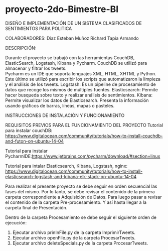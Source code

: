 ﻿# proyecto-2do-Bimestre-BI
DISEÑO E IMPLEMENTACIÓN DE UN SISTEMA CLASIFICADOS DE SENTIMIENTOS PARA POLITICA

COLABORADORES:
              Díaz Esteban
              Muñoz Richard
              Tapia Armando
              
DESCRIPCIÓN:

Durante el proyecto se trabajó con las herramientas CouchDB, ElasticSearch, Logstash, Kibana y Pycharm.
CouchDB se utilizó para almacenar y filtrar los tweets.  
Pycharm es un IDE que soporta lenguajes XML, HTML, XHTML y Python. Este último se utilizó para escribir los scripts que automatizaron la limpieza y el análisis de los tweets.
Logstash: Es un pipeline de procesamiento de datos que recoge los mismos de múltiples fuentes.
Elasticsearch: Permite hacer busqueda sobre texto y realizar análisis de sentimientos.
Kibana: Permite visualizar los datos de Elasticsearch. Presenta la información usando gráficos de barras, líneas, mapas o pasteles.


INSTRUCCIONES DE INSTALACIÓN Y FUNCIONAMIENTO

REQUISITOS PREVIOS PARA EL FUNCIONAMIENTO DEL PROYECTO
Tutorial para instalar couchDB: https://www.digitalocean.com/community/tutorials/how-to-install-couchdb-and-futon-on-ubuntu-14-04

Tutorial para instalar PycharmIDE:https://www.jetbrains.com/pycharm/download/#section=linux

Tutorial para intalar Elasticsearch, Kibana, Logstash, nginx: https://www.digitalocean.com/community/tutorials/how-to-install-elasticsearch-logstash-and-kibana-elk-stack-on-ubuntu-14-04

Para realizar el presente proyecto se debe seguir en orden secuencial las fases del mismo.
Por lo tanto, se debe revisar el contenido de la primera carpeta correspondiente a Adquisición de Datos.
Para luego pasar a revisar el contenido de la carpeta Pre-procesamiento. 
Y así hasta llegar a la carpeta final de Presentación.

Dentro de la carpeta Procesamiento se debe seguir el siguiente orden de ejecución:
  1. Ejecutar archivo prinInFile.py de la carpeta ImprimirTweets.
  2. Ejecutar archivo openFile.py de la carpeta ProcesarTweets.
  3. Ejecutar archivo deleteSpecials.py de la carpeta ProcesarTweets.





